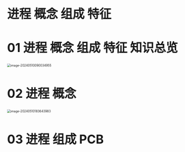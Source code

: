 # 进程 概念 组成 特征



# 01 进程 概念 组成 特征 知识总览

<img src="https://cvp.oss-cn-shanghai.aliyuncs.com/picgo/202405100900140.png" alt="image-20240510090034955" style="zoom:50%;" />



# 02 进程 概念

<img src="https://cvp.oss-cn-shanghai.aliyuncs.com/picgo/202405101836302.png" alt="image-20240510183643983" style="zoom:50%;" />



# 03 进程 组成 PCB

